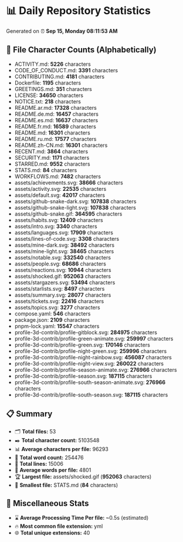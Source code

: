 # 📊 Daily Repository Statistics
Generated on ⏰ **Sep 15, Monday 08:11:53 AM**

## 📂 File Character Counts (Alphabetically)
- ACTIVITY.md: **5226** characters
- CODE_OF_CONDUCT.md: **3391** characters
- CONTRIBUTING.md: **4181** characters
- Dockerfile: **1195** characters
- GREETINGS.md: **351** characters
- LICENSE: **34650** characters
- NOTICE.txt: **218** characters
- README.ar.md: **17328** characters
- README.de.md: **16457** characters
- README.es.md: **16637** characters
- README.fr.md: **16589** characters
- README.md: **16301** characters
- README.ru.md: **17577** characters
- README.zh-CN.md: **16301** characters
- RECENT.md: **3864** characters
- SECURITY.md: **1171** characters
- STARRED.md: **9552** characters
- STATS.md: **84** characters
- WORKFLOWS.md: **7482** characters
- assets/achievements.svg: **38666** characters
- assets/activity.svg: **22535** characters
- assets/default.svg: **42017** characters
- assets/github-snake-dark.svg: **107838** characters
- assets/github-snake-light.svg: **107838** characters
- assets/github-snake.gif: **364595** characters
- assets/habits.svg: **12409** characters
- assets/intro.svg: **3340** characters
- assets/languages.svg: **17909** characters
- assets/lines-of-code.svg: **3308** characters
- assets/mine-dark.svg: **38492** characters
- assets/mine-light.svg: **38465** characters
- assets/notable.svg: **332540** characters
- assets/people.svg: **68686** characters
- assets/reactions.svg: **10944** characters
- assets/shocked.gif: **952063** characters
- assets/stargazers.svg: **53494** characters
- assets/starlists.svg: **8497** characters
- assets/summary.svg: **28077** characters
- assets/tickets.svg: **22416** characters
- assets/topics.svg: **3277** characters
- compose.yaml: **546** characters
- package.json: **2109** characters
- pnpm-lock.yaml: **15547** characters
- profile-3d-contrib/profile-gitblock.svg: **284975** characters
- profile-3d-contrib/profile-green-animate.svg: **259997** characters
- profile-3d-contrib/profile-green.svg: **170146** characters
- profile-3d-contrib/profile-night-green.svg: **259996** characters
- profile-3d-contrib/profile-night-rainbow.svg: **456087** characters
- profile-3d-contrib/profile-night-view.svg: **260022** characters
- profile-3d-contrib/profile-season-animate.svg: **276966** characters
- profile-3d-contrib/profile-season.svg: **187115** characters
- profile-3d-contrib/profile-south-season-animate.svg: **276966** characters
- profile-3d-contrib/profile-south-season.svg: **187115** characters

## 📋 Summary
- 🗂️ **Total files:** 53
- ✒️ **Total character count:** 5103548
- 📊 **Average characters per file:** 96293
- 📝 **Total word count:** 254476
- 🧾 **Total lines:** 15006
- 📐 **Average words per file:** 4801
- 🏆 **Largest file:** assets/shocked.gif (**952063** characters)
- 🥉 **Smallest file:** STATS.md (**84** characters)

## 🌟 Miscellaneous Stats
- ⌛ **Average Processing Time Per file:** ~0.5s (estimated)
- 🔥 **Most common file extension:** yml
- 🌐 **Total unique extensions:** 40
